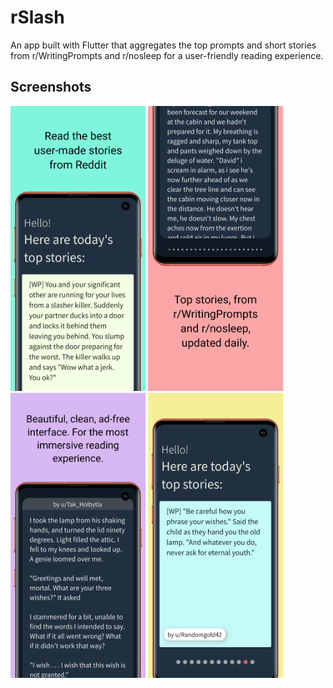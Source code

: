 # rSlash

An app built with Flutter that aggregates the top prompts and short stories from r/WritingPrompts and r/nosleep for a user-friendly reading experience.

## Screenshots

<p float="left">
<img src="https://github.com/bahaa-desoky/rSlash/blob/master/screenshots/1.png" alt="" width="216" height="456">
<img src="https://github.com/bahaa-desoky/rSlash/blob/master/screenshots/2.png" alt="" width="216" height="456">
<img src="https://github.com/bahaa-desoky/rSlash/blob/master/screenshots/3.png" alt="" width="216" height="456">
<img src="https://github.com/bahaa-desoky/rSlash/blob/master/screenshots/4.png" alt="" width="216" height="456">
</p>
